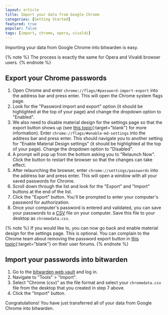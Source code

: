 ```yaml
---
layout: article
title: Import your data from Google Chrome
categories: [Getting Started]
featured: true
popular: false
tags: [import, chrome, opera, vivaldi]
---
```


Importing your data from Google Chrome into bitwarden is easy. 

{% note %}
The process is exactly the same for Opera and Vivaldi browser users.
{% endnote %}

## Export your Chrome passwords

1. Open Chrome and enter `chrome://flags/#password-import-export` into the address bar and press enter. This will open the Chrome system flags page.
2. Look for the "Password import and export" option (it should be highlighted at the top of your page) and change the dropdown option to "Enabled".
3. We also need to disable material design for the settings page so that the export button shows up (see [this topic](https://productforums.google.com/forum/?utm_medium=email&utm_source=footer#!topic/chrome/99KZmH2DRrA){:target="blank"} for more information). Enter `chrome://flags/#enable-md-settings` into the address bar and press enter. This should navigate you to another setting for "Enable Material Design settings" (it should be highlighted at the top of your page). Change the dropdown option to "Disabled".
3. A prompt will pop up from the bottom asking you to "Relaunch Now". Click the button to restart the browser so that the changes can take effect.
4. After relaunching the browser, enter `chrome://settings/passwords` into the address bar and press enter. This will open a window with all your saved passwords for Chrome.
5. Scroll down through the list and look for the "Export" and "Import" buttons at the end of the list.
6. Click the "Export" button. You'll be prompted to enter your computer's password for authorization.
7. Once your computer's password is entered and validated, you can save your passwords to a [CSV][csv] file on your computer. Save this file to your desktop as `chromedata.csv`.

{% note %}
If you would like to, you can now go back and enable material design for the settings page. This is optional. You can complain to the Chrome team about removing the password export button in [this topic](https://productforums.google.com/forum/?utm_medium=email&utm_source=footer#!topic/chrome/99KZmH2DRrA){:target="blank"} on their user forums.
{% endnote %}

## Import your passwords into bitwarden

1. Go to the [bitwarden web vault][bitwarden-vault] and log in.
2. Navigate to "Tools" > "Import".
3. Select "Chrome (csv)" as the file format and select your `chromedata.csv` file from the desktop that you created in step 7 above.
4. Click the "Import" button.

Congratulations! You have just transferred all of your data from Google Chrome into bitwarden.

[csv]: https://en.wikipedia.org/wiki/Comma-separated_values
[bitwarden-vault]: https://vault.bitwarden.com
